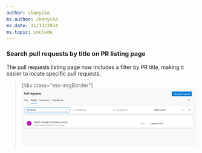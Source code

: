 ```yaml
---
author: ckanyika
ms.author: ckanyika
ms.date: 11/13/2024
ms.topic: include
---
```


### Search pull requests by title on PR listing page

The pull requests listing page now includes a filter by PR title, making it easier to locate specific pull requests.

> [!div class="mx-imgBorder"]
> [![Screenshot of filtering by PR title.](../../media/247-repos-01.png "Screenshot of filtering by PR title")](../../media/247-repos-01.png#lightbox)

